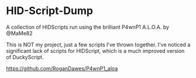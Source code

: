 # HID-Script-Dump
A collection of HIDScripts run using the brilliant P4wnP1 A.L.O.A. by @MaMe82

This is NOT my project, just a few scripts I've thrown together. I've noticed a significant lack of scripts for HIDScript, which is a much improved version of DuckyScript. 

https://github.com/RoganDawes/P4wnP1_aloa
